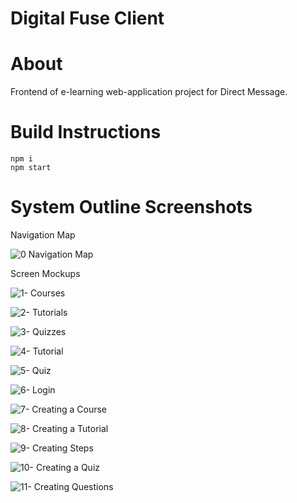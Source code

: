 
# Digital Fuse Client

# About

Frontend of e-learning web-application project for Direct Message.


# Build Instructions

```
npm i
npm start
```

# System Outline Screenshots

Navigation Map

![0  Navigation Map](https://github.com/digitalfusee/client/assets/62397382/a5bc3364-03f9-4463-9bc0-9cfc4dc02058)

Screen Mockups

![1- Courses](https://github.com/digitalfusee/client/assets/62397382/3d5ce26e-9e6f-4e11-8ace-d13cba47b914)

![2- Tutorials](https://github.com/digitalfusee/client/assets/62397382/9cc2b74d-f7c0-48d7-b3ef-e82ad559a943)

![3- Quizzes](https://github.com/digitalfusee/client/assets/62397382/332ea938-f3e6-41e6-b2fb-bd3ed885e5dc)

![4- Tutorial](https://github.com/digitalfusee/client/assets/62397382/bc118f1c-b2b5-434a-884f-e4daee881529)

![5- Quiz](https://github.com/digitalfusee/client/assets/62397382/0c03b44e-755d-4e1d-83e9-e346af37f6bf)

![6- Login](https://github.com/digitalfusee/client/assets/62397382/1c69c2ed-181a-44bc-ae95-8508094b05ef)

![7- Creating a Course](https://github.com/digitalfusee/client/assets/62397382/48ba53b3-11ef-40b8-9078-4909fcdba056)

![8- Creating a Tutorial](https://github.com/digitalfusee/client/assets/62397382/b9949a06-15e2-4ed2-8211-e04e66824193)

![9- Creating Steps](https://github.com/digitalfusee/client/assets/62397382/d798db43-6109-4f86-8313-df3abac41169)

![10- Creating a Quiz](https://github.com/digitalfusee/client/assets/62397382/4d44510e-4729-4fc6-86e8-6eaabdc77d34)

![11- Creating Questions](https://github.com/digitalfusee/client/assets/62397382/86caaad9-a5e4-4585-ba2b-eb5d32fcd718)

